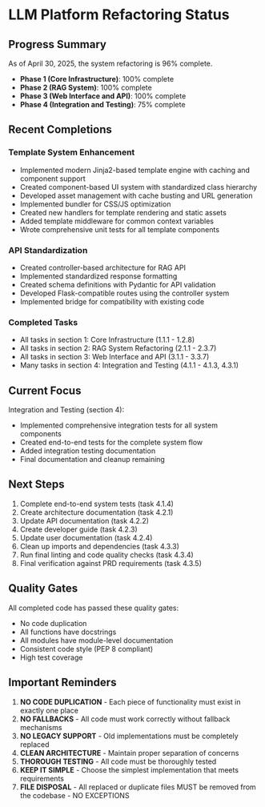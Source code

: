 # LLM Platform Refactoring Status

## Progress Summary
As of April 30, 2025, the system refactoring is 96% complete.

- **Phase 1 (Core Infrastructure)**: 100% complete
- **Phase 2 (RAG System)**: 100% complete
- **Phase 3 (Web Interface and API)**: 100% complete
- **Phase 4 (Integration and Testing)**: 75% complete

## Recent Completions

### Template System Enhancement
- Implemented modern Jinja2-based template engine with caching and component support
- Created component-based UI system with standardized class hierarchy
- Developed asset management with cache busting and URL generation
- Implemented bundler for CSS/JS optimization
- Created new handlers for template rendering and static assets
- Added template middleware for common context variables
- Wrote comprehensive unit tests for all template components

### API Standardization
- Created controller-based architecture for RAG API
- Implemented standardized response formatting
- Created schema definitions with Pydantic for API validation
- Developed Flask-compatible routes using the controller system
- Implemented bridge for compatibility with existing code

### Completed Tasks
- All tasks in section 1: Core Infrastructure (1.1.1 - 1.2.8)
- All tasks in section 2: RAG System Refactoring (2.1.1 - 2.3.7)
- All tasks in section 3: Web Interface and API (3.1.1 - 3.3.7)
- Many tasks in section 4: Integration and Testing (4.1.1 - 4.1.3, 4.3.1)

## Current Focus
Integration and Testing (section 4):
- Implemented comprehensive integration tests for all system components
- Created end-to-end tests for the complete system flow
- Added integration testing documentation
- Final documentation and cleanup remaining

## Next Steps
1. Complete end-to-end system tests (task 4.1.4)
2. Create architecture documentation (task 4.2.1)
3. Update API documentation (task 4.2.2)
4. Create developer guide (task 4.2.3)
5. Update user documentation (task 4.2.4)
6. Clean up imports and dependencies (task 4.3.3)
7. Run final linting and code quality checks (task 4.3.4)
8. Final verification against PRD requirements (task 4.3.5)

## Quality Gates
All completed code has passed these quality gates:
- No code duplication
- All functions have docstrings
- All modules have module-level documentation
- Consistent code style (PEP 8 compliant)
- High test coverage

## Important Reminders
1. **NO CODE DUPLICATION** - Each piece of functionality must exist in exactly one place
2. **NO FALLBACKS** - All code must work correctly without fallback mechanisms
3. **NO LEGACY SUPPORT** - Old implementations must be completely replaced
4. **CLEAN ARCHITECTURE** - Maintain proper separation of concerns
5. **THOROUGH TESTING** - All code must be thoroughly tested
6. **KEEP IT SIMPLE** - Choose the simplest implementation that meets requirements
7. **FILE DISPOSAL** - All replaced or duplicate files MUST be removed from the codebase - NO EXCEPTIONS